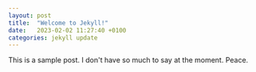 ```yaml
---
layout: post
title:  "Welcome to Jekyll!"
date:   2023-02-02 11:27:40 +0100
categories: jekyll update
---
```

This is a sample post. I don't have so much to say at the moment. Peace.